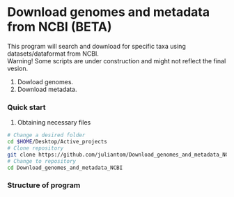 # Download genomes and metadata from NCBI (BETA)
This program will search and download for specific taxa using datasets/dataformat from NCBI.<br>
Warning! Some scripts are under construction and might not reflect the final vesion. <br>
1. Dowload genomes.
2. Download metadata.

### Quick start
1. Obtaining necessary files 
```bash
# Change a desired folder
cd $HOME/Desktop/Active_projects
# Clone repository
git clone https://github.com/juliantom/Download_genomes_and_metadata_NCBI.git
# Change to repository
cd Download_genomes_and_metadata_NCBI
```
### Structure of program
```bash

```